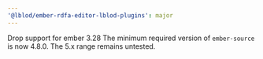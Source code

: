 ```yaml
---
'@lblod/ember-rdfa-editor-lblod-plugins': major
---
```


Drop support for ember 3.28
The minimum required version of `ember-source` is now 4.8.0.
The 5.x range remains untested.
